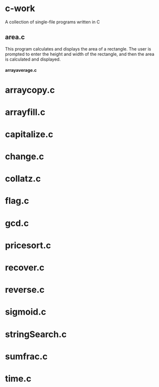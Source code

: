 # c-work
A collection of single-file programs written in C

## area.c
This program calculates and displays the area of a rectangle. The user is prompted to enter the height and width of the rectangle, and then the area is calculated and displayed.

#### arrayaverage.c

# arraycopy.c

# arrayfill.c

# capitalize.c

# change.c

# collatz.c

# flag.c

# gcd.c

# pricesort.c

# recover.c

# reverse.c

# sigmoid.c

# stringSearch.c

# sumfrac.c

# time.c 
